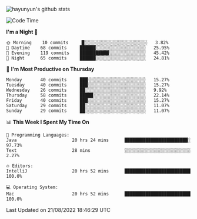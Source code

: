 
![hayunyun's github stats](https://github-readme-stats.vercel.app/api?username=hayunyun&show_icons=true)


<!--START_SECTION:waka-->
![Code Time](http://img.shields.io/badge/Code%20Time-367%20hrs%2040%20mins-blue)

**I'm a Night 🦉** 

```text
🌞 Morning    10 commits     █░░░░░░░░░░░░░░░░░░░░░░░░   3.82% 
🌆 Daytime    68 commits     ██████░░░░░░░░░░░░░░░░░░░   25.95% 
🌃 Evening    119 commits    ███████████░░░░░░░░░░░░░░   45.42% 
🌙 Night      65 commits     ██████░░░░░░░░░░░░░░░░░░░   24.81%

```
📅 **I'm Most Productive on Thursday** 

```text
Monday       40 commits     ███░░░░░░░░░░░░░░░░░░░░░░   15.27% 
Tuesday      40 commits     ███░░░░░░░░░░░░░░░░░░░░░░   15.27% 
Wednesday    26 commits     ██░░░░░░░░░░░░░░░░░░░░░░░   9.92% 
Thursday     58 commits     █████░░░░░░░░░░░░░░░░░░░░   22.14% 
Friday       40 commits     ███░░░░░░░░░░░░░░░░░░░░░░   15.27% 
Saturday     29 commits     ██░░░░░░░░░░░░░░░░░░░░░░░   11.07% 
Sunday       29 commits     ██░░░░░░░░░░░░░░░░░░░░░░░   11.07%

```


📊 **This Week I Spent My Time On** 

```text
💬 Programming Languages: 
Java                     20 hrs 24 mins      ████████████████████████░   97.73% 
Text                     28 mins             ░░░░░░░░░░░░░░░░░░░░░░░░░   2.27%

🔥 Editors: 
IntelliJ                 20 hrs 52 mins      █████████████████████████   100.0%

💻 Operating System: 
Mac                      20 hrs 52 mins      █████████████████████████   100.0%

```


 Last Updated on 21/08/2022 18:46:29 UTC
<!--END_SECTION:waka-->

<!--
**hayunyun/hayunyun** is a ✨ _special_ ✨ repository because its `README.md` (this file) appears on your GitHub profile.

Here are some ideas to get you started:

- 🔭 I’m currently working on ...
- 🌱 I’m currently learning ...
- 👯 I’m looking to collaborate on ...
- 🤔 I’m looking for help with ...
- 💬 Ask me about ...
- 📫 How to reach me: ...
- 😄 Pronouns: ...
- ⚡ Fun fact: ...
-->
